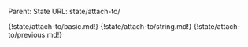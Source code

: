Parent: State
URL: state/attach-to/

{!state/attach-to/basic.md!}
{!state/attach-to/string.md!}
{!state/attach-to/previous.md!}

